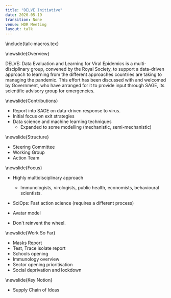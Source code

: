 ```yaml
---
title: "DELVE Initiative"
date: 2020-05-19
transition: None
venue: HDR Meeting
layout: talk
---
```


\include{talk-macros.tex}


\newslide{Overview}

DELVE: Data Evaluation and Learning for Viral Epidemics is a multi-disciplinary group, convened by the Royal Society, to support a data-driven approach to learning from the different approaches countries are taking to managing the pandemic. This effort has been discussed with and welcomed by Government, who have arranged for it to provide input through SAGE, its scientific advisory group for emergencies. 

\newslide{Contributions}

* Report into SAGE on data-driven response to virus.
* Initial focus on exit strategies
* Data science and machine learning techniques
   * Expanded to some modelling (mechanistic, semi-mechanistic)

\newslide{Structure}

* Steering Committee
* Working Group
* Action Team

\newslide{Focus}

* Highly multidisciplinary approach
    * Immunologists, virologists, public health, economists, behavioural scientists.
	
* SciOps: Fast action science (requires a different process)
* Avatar model
* Don't reinvent the wheel.

\newslide{Work So Far}

* Masks Report
* Test, Trace isolate report 
* Schools opening
* Immunology overview
* Sector opening prioritisation
* Social deprivation and lockdown

\newslide{Key Notion}

* Supply Chain of Ideas
